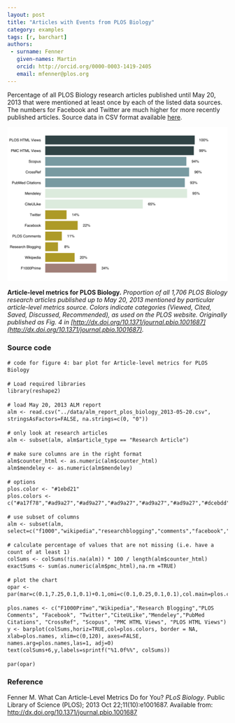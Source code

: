 ```yaml
---
layout: post
title: "Articles with Events from PLOS Biology"
category: examples
tags: [r, barchart]
authors:
 - surname: Fenner
   given-names: Martin
   orcid: http://orcid.org/0000-0003-1419-2405
   email: mfenner@plos.org
---
```


Percentage of all PLOS Biology research articles published until May 20, 2013 that were mentioned at least once by each of the listed data sources. The numbers for Facebook and Twitter are much higher for more recently published articles. Source data in CSV format available [here](/data/alm_report_plos_biology_2013-05-20.csv).

![Fig. 4](/assets/2013-12-11_figure_4.svg)

**Article-level metrics for PLOS Biology.** *Proportion of all 1,706 PLOS Biology research articles published up to May 20, 2013 mentioned by particular article-level metrics source. Colors indicate categories (Viewed, Cited, Saved, Discussed, Recommended), as used on the PLOS website. Originally published as Fig. 4 in [http://dx.doi.org/10.1371/journal.pbio.1001687](http://dx.doi.org/10.1371/journal.pbio.1001687).*

### Source code

```{r 2013-12-11_figure_4, fig.path="images/", fig.show="hold", dev="svg", fig.width=10, fig.height=7, fig.cap="**Figure 4. Article-level metrics for PLOS Biology.** Proportion of all 1,706 *PLOS Biology* research articles published up to May 20, 2013 mentioned by particular article-level metrics source. Colors indicate categories (Viewed, Cited, Saved, Discussed, Recommended), as used on the PLOS website.", message=FALSE}
# code for figure 4: bar plot for Article-level metrics for PLOS Biology

# Load required libraries
library(reshape2)

# load May 20, 2013 ALM report
alm <- read.csv("../data/alm_report_plos_biology_2013-05-20.csv", stringsAsFactors=FALSE, na.strings=c(0, "0"))

# only look at research articles
alm <- subset(alm, alm$article_type == "Research Article")

# make sure columns are in the right format
alm$counter_html <- as.numeric(alm$counter_html)
alm$mendeley <- as.numeric(alm$mendeley)

# options
plos.color <- "#1ebd21"
plos.colors <- c("#a17f78","#ad9a27","#ad9a27","#ad9a27","#ad9a27","#ad9a27","#dcebdd","#dcebdd","#789aa1","#789aa1","#789aa1","#304345","#304345")

# use subset of columns
alm <- subset(alm, select=c("f1000","wikipedia","researchblogging","comments","facebook","twitter","citeulike","mendeley","pubmed","crossref","scopus","pmc_html","counter_html"))

# calculate percentage of values that are not missing (i.e. have a count of at least 1)
colSums <- colSums(!is.na(alm)) * 100 / length(alm$counter_html)
exactSums <- sum(as.numeric(alm$pmc_html),na.rm =TRUE)

# plot the chart
opar <- par(mar=c(0.1,7.25,0.1,0.1)+0.1,omi=c(0.1,0.25,0.1,0.1),col.main=plos.color)

plos.names <- c("F1000Prime","Wikipedia","Research Blogging","PLOS Comments", "Facebook", "Twitter","CiteULike","Mendeley","PubMed Citations", "CrossRef", "Scopus", "PMC HTML Views", "PLOS HTML Views")
y <- barplot(colSums,horiz=TRUE,col=plos.colors, border = NA, xlab=plos.names, xlim=c(0,120), axes=FALSE, names.arg=plos.names,las=1, adj=0)
text(colSums+6,y,labels=sprintf("%1.0f%%", colSums))

par(opar)
```

### Reference

Fenner M. What Can Article-Level Metrics Do for You? *PLoS Biology*. Public Library of Science (PLOS); 2013 Oct 22;11(10):e1001687. Available from: http://dx.doi.org/10.1371/journal.pbio.1001687